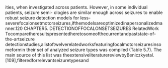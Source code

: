 ities, when investigated across patients. However, in some individual patients, seizure semi-
ologies are similar enough across seizures to enable robust seizure detection models for less-
severefocalonsetmotorseizures,ifthemodelsareoptimizedinapersonalizedmanner.120 CHAPTER5. DETECTIONOFFOCALONSETSEIZURES
RelatedWork
Tocomparetheresultspresentedheretosomeofthecurrentandpaststate-of-the-artseizure
detectionstudies,alistoftwelverelatedworksfeaturingfocalmotorseizuresinsomeformin
their set of analyzed seizure types was compiled (Table 5.7). The main source of this list was
theextensiveliteraturereviewbyBeniczkyetal.[109],filteredforrelevantseizuretypesand